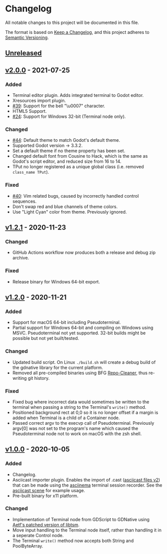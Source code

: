 # Changelog
All notable changes to this project will be documented in this file.

The format is based on [Keep a Changelog](https://keepachangelog.com/en/1.0.0/),
and this project adheres to [Semantic Versioning](https://semver.org/spec/v2.0.0.html).


## [Unreleased]


## [v2.0.0] - 2021-07-25
### Added
- Terminal editor plugin. Adds integrated terminal to Godot editor.
- Xresources import plugin.
- [#39][i39]: Support for the bell "\u0007" character.
- HTML5 Support.
- [#24][i24]: Support for Windows 32-bit (Terminal node only).

### Changed
- [#44][i44]: Default theme to match Godot's default theme.
- Supported Godot version -> 3.3.2.
- Set a default theme if no theme property has been set.
- Changed default font from Cousine to Hack, which is the same as Godot's script editor, and reduced size from 16 to 14.
- TPut no longer registered as a unique global class (i.e. removed `class_name TPut`).

### Fixed
- [#40][i40]: Vim related bugs, caused by incorrectly handled control sequences.
- Don't swap red and blue channels of theme colors.
- Use "Light Cyan" color from theme. Previously ignored.

[i24]: https://github.com/lihop/godot-xterm/issues/24
[i39]: https://github.com/lihop/godot-xterm/issues/39
[i40]: https://github.com/lihop/godot-xterm/issues/40
[i44]: https://github.com/lihop/godot-xterm/issues/44


## [v1.2.1] - 2020-11-23
### Changed
- GitHub Actions workflow now produces both a release and debug zip archive.

### Fixed
- Release binary for Windows 64-bit export.


## [v1.2.0] - 2020-11-21
### Added
- Support for macOS 64-bit including Pseudoterminal.
- Partial support for Windows 64-bit and compiling on Windows using MSVC. Pseudoterminal not yet supported. 32-bit builds might be possible but not yet built/tested.

### Changed
- Updated build script. On Linux `./build.sh` will create a debug build of the gdnative library for the current platform.
- Removed all pre-compiled binaries using BFG [Repo-Cleaner](https://rtyley.github.io/bfg-repo-cleaner/), thus re-writing git history.

### Fixed
- Fixed bug where incorrect data would sometimes be written to the terminal when passing a string to the Terminal's `write()` method.
- Positioned background rect at 0,0 so it is no longer offset if a margin is added when Terminal is a child of a Container node.
- Passed correct argv to the execvp call of Pseudoterminal. Previously argv[0] was not set to the program's name which caused the Pseudoterminal node not to work on macOS with the zsh shell.


## [v1.0.0] - 2020-10-05
### Added
- Changelog.
- Asciicast importer plugin. Enables the import of .cast ([asciicast files v2](https://github.com/asciinema/asciinema/blob/master/doc/asciicast-v2.md)) that can be made using the [asciinema](https://asciinema.org/) terminal session recorder. See the [asciicast scene](/examples/asciicast) for example usage.
- Pre-built binary for x11 platform.

### Changed
- Implementation of Terminal node from GDScript to GDNative using [Aetf's patched version of libtsm](https://github.com/Aetf/libtsm).
- Move input handling to the Terminal node itself, rather than handling it in a seperate Control node.
- The Terminal `write()` method now accepts both String and PoolByteArray.


[Unreleased]: https://github.com/lihop/godot-xterm/compare/v2.0.0...HEAD
[v2.0.0]: https://github.com/lihop/godot-xterm/compare/v1.2.1...v2.0.0
[v1.2.1]: https://github.com/lihop/godot-xterm/compare/v1.2.0...v1.2.1
[v1.2.0]: https://github.com/lihop/godot-xterm/compare/v1.0.0...v1.2.0
[v1.0.0]: https://github.com/lihop/godot-xterm/releases/tag/v1.0.0
